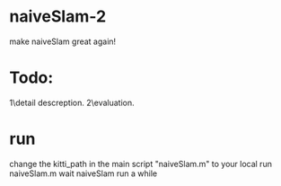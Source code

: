 # naiveSlam-2
make naiveSlam great again!

# Todo:
1\detail descreption.
2\evaluation.

# run
change the kitti_path in the main script "naiveSlam.m" to your local
run naiveSlam.m
wait naiveSlam run a while

